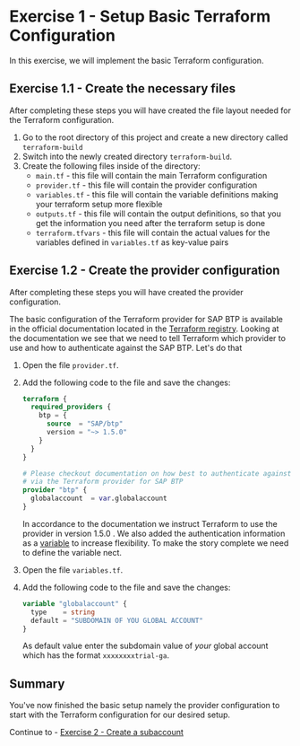 # Exercise 1 - Setup Basic Terraform Configuration

In this exercise, we will implement the basic Terraform configuration.

## Exercise 1.1 - Create the necessary files

After completing these steps you will have created the file layout needed for the Terraform configuration.

1. Go to the root directory of this project and create a new directory called `terraform-build`
1. Switch into the newly created directory `terraform-build`.
1. Create the following files inside of the directory:
    - `main.tf` - this file will contain the main Terraform configuration
    - `provider.tf` - this file will contain the provider configuration
    - `variables.tf` - this file will contain the variable definitions making your terraform setup more flexible
    - `outputs.tf` - this file will contain the output definitions, so that you get the information you need after the terraform setup is done
    - `terraform.tfvars` - this file will contain the actual values for the variables defined in `variables.tf` as key-value pairs

## Exercise 1.2 - Create the provider configuration

After completing these steps you will have created the provider configuration.

The basic configuration of the Terraform provider for SAP BTP is available in the official documentation located in the [Terraform registry](https://registry.terraform.io/providers/SAP/btp/latest/docs). Looking at the documentation we see that we need to tell Terraform which provider to use and how to authenticate against the SAP BTP. Let's do that

1.	Open the file `provider.tf`.
1.	Add the following code to the file and save the changes:

      ```terraform
      terraform {
        required_providers {
          btp = {
            source  = "SAP/btp"
            version = "~> 1.5.0"
          }
        }
      }
      
      # Please checkout documentation on how best to authenticate against SAP BTP
      # via the Terraform provider for SAP BTP
      provider "btp" {
        globalaccount  = var.globalaccount
      }
      ```

      In accordance to the documentation we instruct Terraform to use the provider in version 1.5.0 . We also added the authentication information as a [variable](https://developer.hashicorp.com/terraform/language/values/variables) to increase flexibility. To make the story complete we need to define the variable nect. 

1. Open the file `variables.tf`.
1. Add the following code to the file and save the changes:

    ```terraform
    variable "globalaccount" {
      type    = string
      default = "SUBDOMAIN OF YOU GLOBAL ACCOUNT"
    }
    ```

    As default value enter the subdomain value of *your* global account which has the format `xxxxxxxxtrial-ga`.

## Summary

You've now finished the basic setup namely the provider configuration to start with the Terraform configuration for our desired setup.

Continue to - [Exercise 2 - Create a subaccount](../ex2/README.md)

